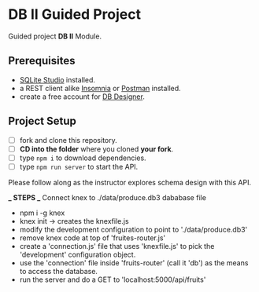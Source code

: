 # DB II Guided Project

Guided project **DB II** Module.

## Prerequisites

- [SQLite Studio](https://sqlitestudio.pl/index.rvt?act=download) installed.
- a REST client alike [Insomnia](https://insomnia.rest/download/) or [Postman](https://www.getpostman.com/downloads/) installed.
- create a free account for [DB Designer](https://dbdesigner.net).

## Project Setup

- [ ] fork and clone this repository.
- [ ] **CD into the folder** where you cloned **your fork**.
- [ ] type `npm i` to download dependencies.
- [ ] type `npm run server` to start the API.

Please follow along as the instructor explores schema design with this API.

**_ STEPS _**
Connect knex to ./data/produce.db3 dababase file

- npm i -g knex
- knex init -> creates the knexfile.js
- modify the development configuration to point to './data/produce.db3'
- remove knex code at top of 'fruites-router.js'
- create a 'connection.js' file that uses 'knexfile.js' to pick the 'development' configuration object.
- use the 'connection' file inside 'fruits-router' (call it 'db') as the means to access the database.
- run the server and do a GET to 'localhost:5000/api/fruits'
